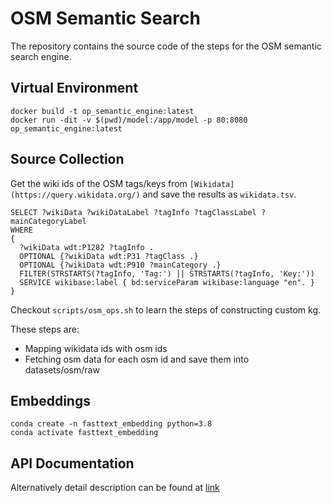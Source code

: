 # OSM Semantic Search
The repository contains the source code of the steps for the OSM semantic search engine.


## Virtual Environment

```
docker build -t op_semantic_engine:latest
docker run -dit -v $(pwd)/model:/app/model -p 80:8080 op_semantic_engine:latest
```

## Source Collection

Get the wiki ids of the OSM tags/keys from `[Wikidata](https://query.wikidata.org/)` and save the results as `wikidata.tsv`.

```
SELECT ?wikiData ?wikiDataLabel ?tagInfo ?tagClassLabel ?mainCategoryLabel
WHERE 
{
  ?wikiData wdt:P1282 ?tagInfo .
  OPTIONAL {?wikiData wdt:P31 ?tagClass .}
  OPTIONAL {?wikiData wdt:P910 ?mainCategory .}
  FILTER(STRSTARTS(?tagInfo, 'Tag:') || STRSTARTS(?tagInfo, 'Key:'))
  SERVICE wikibase:label { bd:serviceParam wikibase:language "en". }
}
```

Checkout `scripts/osm_ops.sh` to learn the steps of constructing custom kg.

These steps are:
- Mapping wikidata ids with osm ids
- Fetching osm data for each osm id and save them into datasets/osm/raw

## Embeddings

```
conda create -n fasttext_embedding python=3.8
conda activate fasttext_embedding
```


## API Documentation

Alternatively detail description can be found at [link](https://deutschewelle.sharepoint.com/:w:/t/GR-GR-ReCo-KID2/EWZ2XjKlDiNLhLMUBKYVqukBvTDFrbU4AS_Pmb6OE9eQpw?e=LH5fyj)